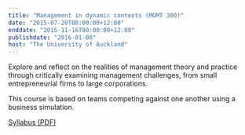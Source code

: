 ```yaml
---
title: "Management in dynamic contexts (MGMT 300)"
date: "2015-07-20T00:00:00+12:00"
enddate: "2015-11-16T00:00:00+12:00"
publishdate: "2016-01-08"
host: "The University of Auckland"
---
```

Explore and reflect on the realities of management theory and practice through critically examining management challenges, from small entrepreneurial firms to large corporations.
<!--more-->

This course is based on teams competing against one another using a business simulation.

[Syllabus (PDF)](/files/teaching/mgmt300-2015.pdf)
